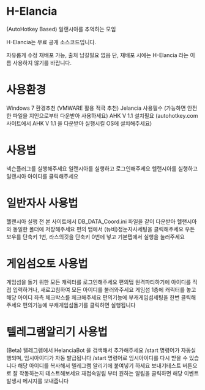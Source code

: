# H-Elancia
(AutoHotkey Based) 일랜시아를 추억하는 모임 

H-Elancia는 무료 공개 소스코드입니다.

자유롭게 수정 재배포 가능, 출처 남길필요 없음
단, 재배포 시에는 H-Elancia 라는 이름 사용하지 않기를 바랍니다.

# 사용환경
Windows 7 환경추천 (VMWARE 활용 적극 추천)
Jelancia 사용필수 (가능하면 안전한 파일을 지인으로부터 다운받아 사용하세요)
AHK V 1.1 설치필요 (autohotkey.com 사이트에서 AHK V 1.1 을 다운받아 실행시킬 OS에 설치해주세요)

# 사용법
넥슨플러그를 실행해주세요
일랜시아를 실행하고 로그인해주세요
헬랜시아를 실행하고 일랜시아 아이디를 클릭해주세요

# 일반자사 사용법
헬랜시아 실행 전 본 사이트에서 DB_DATA_Coord.ini 파일을 같이 다운받아 헬랜시아와 동일한 폴더에 저장해주세요
편의 탭에서 (뉴비)정눈자사세팅을 클릭해주세요
우든보우를 단축키 1번, 라스의깃을 단축키 0번에 넣고 기본탭에서 실행을 눌러주세요

# 게임섬오토 사용법
게임섬을 돌기 위한 모든 캐릭터를 로그인해주세요
편의탭 원격파티하기에 아이디를 직접 입력하거나, 새로고침하여 모든 아이디를 불러와주세요
게임섬 1층에 캐릭터를 놓고 해당 아이디 좌측 체크박스를 체크해주세요
편의기능에 부캐게임섬세팅을 한번 클릭해주세요
편의기능에 부캐게임섬돌기를 클릭하면 실행됩니다

# 텔레그램알리기 사용법
(Beta) 텔레그렘에서 HelanciaBot 을 검색해서 추가해주세요
/start 명령어가 자동실행되며, 임시아이디가 자동 발급됩니다
/start 명령어로 임시아이디를 다시 받을 수 있습니다
해당 아이디를 복사해서 텔레그램 알리기에 붙여넣기 하세요
보내기테스트 버튼으로 잘 작동하는지 테스트해보세요
재접속알림 부터 원하는 알림을 클릭하면 해당 이벤트 발생시 메시지를 보내줍니다
